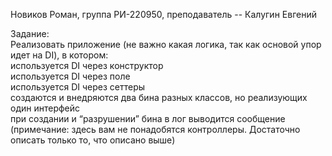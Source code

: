 Новиков Роман, группа РИ-220950, преподаватель -- Калугин Евгений

Задание:  
Реализовать приложение (не важно какая логика, так как основой упор идет на DI), в котором:  
используется DI через конструктор  
используется DI через поле  
используется DI через сеттеры  
создаются и внедряются два бина разных классов, но реализующих один интерфейс  
при создании и “разрушении” бина в лог выводится сообщение  
(примечание: здесь вам не понадобятся контроллеры. Достаточно описать только то, что описано выше)  
